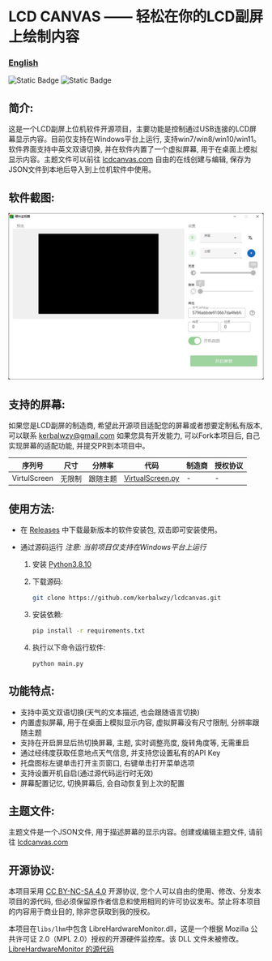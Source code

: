 # LCD CANVAS —— 轻松在你的LCD副屏上绘制内容

### [English](./README_en.md)

![Static Badge](https://img.shields.io/badge/Python-3.8.10-blue?style=for-the-badge)
![Static Badge](https://img.shields.io/badge/Windows-7/8/10/11-blue?style=for-the-badge)

## 简介:

这是一个LCD副屏上位机软件开源项目，主要功能是控制通过USB连接的LCD屏幕显示内容。目前仅支持在Windows平台上运行, 支持win7/win8/win10/win11。软件界面支持中英文双语切换, 并在软件内置了一个虚拟屏幕, 用于在桌面上模拟显示内容。主题文件可以前往
<a href="https://lcdcanvas.com/themeeditor" target="_blank">lcdcanvas.com</a>
自由的在线创建与编辑, 保存为JSON文件到本地后导入到上位机软件中使用。

## 软件截图:

<img src="./doc/asset/monitor_zh.jpg">

## 支持的屏幕:

如果您是LCD副屏的制造商, 希望此开源项目适配您的屏幕或者想要定制私有版本, 可以联系
<a href="mailto:kerbalwzy@gmail.com?subject=LCDCANVS定制开发" target="_blank">kerbalwzy@gmail.com</a>
如果您具有开发能力, 可以Fork本项目后, 自己实现屏幕的适配功能, 并提交PR到本项目中。

| 序列号 | 尺寸 | 分辨率 | 代码 | 制造商 | 授权协议 |
| --- | --- | --- | --- | --- | --- |
| VirtulScreen | 无限制 | 跟随主题 | [VirtualScreen.py](./libs/lcds/VirtualScreen.py) | - | - |


## 使用方法:

- 在
  <a href="https://github.com/kerbalwzy/lcdcanvas/releases" target="_blank">Releases</a>
  中下载最新版本的软件安装包, 双击即可安装使用。

- 通过源码运行 *注意: 当前项目仅支持在Windows平台上运行*
  1. 安装
    <a href="https://www.python.org/downloads/release/python-3810/" target="_blank">Python3.8.10</a>
   
  2. 下载源码:
     ```bash
     git clone https://github.com/kerbalwzy/lcdcanvas.git
     ```     
   
  3. 安装依赖:
     ```bash
     pip install -r requirements.txt
     ```
  
  4. 执行以下命令运行软件:
     ```bash
     python main.py
     ```

## 功能特点:

- 支持中英文双语切换(天气的文本描述, 也会跟随语言切换)
- 内置虚拟屏幕, 用于在桌面上模拟显示内容, 虚拟屏幕没有尺寸限制, 分辨率跟随主题
- 支持在开启屏显后热切换屏幕, 主题, 实时调整亮度, 旋转角度等, 无需重启
- 通过经纬度获取任意地点天气信息, 并支持您设置私有的API Key
- 托盘图标左键单击打开主页窗口, 右键单击打开菜单选项
- 支持设置开机自启(通过源代码运行时无效)
- 屏幕配置记忆, 切换屏幕后, 会自动恢复到上次的配置

## 主题文件:

主题文件是一个JSON文件, 用于描述屏幕的显示内容。创建或编辑主题文件, 请前往
<a href="https://lcdcanvas.com/themeeditor" target="_blank">lcdcanvas.com</a>

## 开源协议:

本项目采用
<a href="https://creativecommons.org/licenses/by-nc-sa/4.0/legalcode" target="_blank">CC BY-NC-SA 4.0</a>
开源协议, 您个人可以自由的使用、修改、分发本项目的源代码, 但必须保留原作者信息和使用相同的许可协议发布。禁止将本项目的内容用于商业目的, 除非您获取到我的授权。

本项目在```libs/lhm```中包含 LibreHardwareMonitor.dll，这是一个根据 Mozilla 公共许可证 2.0（MPL 2.0）授权的开源硬件监控库。该 DLL 文件未被修改。
<a href="https://github.com/LibreHardwareMonitor/LibreHardwareMonitor" target="_blank">LibreHardwareMonitor 的源代码</a>

